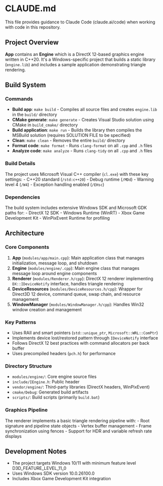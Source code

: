 # CLAUDE.md

This file provides guidance to Claude Code (claude.ai/code) when working with code in this repository.

## Project Overview

**App** contains an **Engine** which is a DirectX 12-based graphics engine written in C++20. It's a Windows-specific project that builds a static library (`engine.lib`) and includes a sample application demonstrating triangle rendering.

## Build System

### Commands

- **Build app**: `make build` - Compiles all source files and creates `engine.lib` in the `build/` directory
- **CMake generate**: `make generate` - Creates Visual Studio solution using CMake in `build_cmake/` directory
- **Build application**: `make run` - Builds the library then compiles the MSBuild solution (requires SOLUTION FILE to be specified)
- **Clean**: `make clean` - Removes the entire `build/` directory
- **Format code**: `make format` - Runs `clang-format` on all `.cpp` and `.h` files
- **Analyze code**: `make analyze` - Runs `clang-tidy` on all `.cpp` and `.h` files

### Build Details

The project uses Microsoft Visual C++ compiler (`cl.exe`) with these key settings:
    - C++20 standard (`/std:c++20`)
    - Debug runtime (`/MDd`)
    - Warning level 4 (`/W4`)
    - Exception handling enabled (`/EHsc`)

### Dependencies

The build system includes extensive Windows SDK and Microsoft GDK paths for:
    - DirectX 12 SDK
    - Windows Runtime (WinRT)
    - Xbox Game Development Kit
    - WinPixEvent Runtime for profiling

## Architecture

### Core Components

1. **App** (`modules/app/main.cpp`): Main application class that manages initialization, message loop, and shutdown
2. **Engine** (`modules/engine/.cpp`): Main engine class that manages message loop around engine components
3. **Renderer** (`modules/Renderer.h/cpp`): DirectX 12 renderer implementing `DX::IDeviceNotify` interface, handles triangle rendering
4. **DeviceResources** (`modules/DeviceResources.h/cpp`): Wrapper for Direct3D 12 device, command queue, swap chain, and resource management
5. **WindowManager** (`modules/WindowManager.h/cpp`): Handles Win32 window creation and management

### Key Patterns

- Uses RAII and smart pointers (`std::unique_ptr`, `Microsoft::WRL::ComPtr`)
- Implements device lost/restored pattern through `IDeviceNotify` interface
- Follows DirectX 12 best practices with command allocators per back buffer
- Uses precompiled headers (`pch.h`) for performance

### Directory Structure

- `modules/engine/`: Core engine source files
- `include/IEngine.h`: Public header
- `vendor/engine/`: Third-party libraries (DirectX headers, WinPixEvent)
- `cmake/Debug`: Generated build artifacts
- `scripts/`: Build scripts (primarily `build.bat`)

### Graphics Pipeline

The renderer implements a basic triangle rendering pipeline with:
    - Root signature and pipeline state objects
    - Vertex buffer management
    - Frame synchronization using fences
    - Support for HDR and variable refresh rate displays

## Development Notes

- The project targets Windows 10/11 with minimum feature level D3D_FEATURE_LEVEL_11_0
- Uses Windows SDK version 10.0.26100.0
- Includes Xbox Game Development Kit integration
